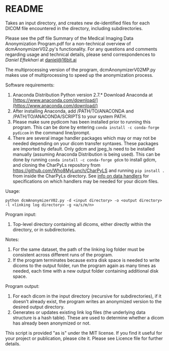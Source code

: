 # README #

Takes an input directory, and creates new de-identified files for each DICOM file encountered in the directory, including subdirectories.

Please see the pdf file Summary of the Medical Imaging Data Anonymization Program.pdf for a non-technical overview of dcmAnonymizerV02.py's functionality.
For any questions and comments regarding usage and technical details,
please send correspondences to *Daniel Eftekhari* at daniel@16bit.ai

The multiprocessing version of the program, dcmAnonymizerV02MP.py makes use of multiprocessing to speed up the anonymization process.

Software requirements:
1. Anaconda Distribution Python version 2.7.*
Download Anaconda at [https://www.anaconda.com/download/](https://www.anaconda.com/download/)
2. After installing Anaconda, add /PATH/TO/ANACONDA and /PATH/TO/ANACONDA/SCRIPTS to your system PATH.
3. Please make sure pydicom has been installed prior to running this program.
This can be done by entering `conda install -c conda-forge pydicom` in the command line/prompt.
4. There are several image handler packages which may or may not be needed depending on your dicom transfer syntaxes.
These packages are imported by default. Only gdcm and jpeg_ls need to be installed manually (assuming Anaconda Distribution is being used).
This can be done by running `conda install -c conda-forge gdcm` to install gdcm, and cloning the CharPyLs repository from https://github.com/Who8MyLunch/CharPyLS and running `pip install .` from inside the CharPyLs directory.
See [info on data handlers](https://pydicom.github.io/pydicom/stable/image_data_handlers.html) for specifications on which handlers may be needed for your dicom files.

Usage:
```
python dcmAnonymizerV02.py -d <input directory> -o <output directory> -l <linking log directory> -g <a/s/m/n>
```

Program input:
1. Top-level directory containing all dicoms, either directly within the directory, or in subdirectories.

Notes:
1. For the same dataset, the path of the linking log folder must be consistent across different runs of the program.
2. If the program terminates because extra disk space is needed to write dicoms to the output folder,
run the program again as many times as needed, each time with a new output folder containing additional disk space.

Program output:
1. For each dicom in the input directory (recursive for subdirectories), if it doesn't already exist, the program writes an anonymized version to the desired output directory.
2. Generates or updates existing link log files (the underlying data structure is a hash table). These are used to determine whether a dicom has already been anonymized or not.


This script is provided "as is" under the MIT license. If you find it useful for your project or publication, please cite it. Please see Licence file for further details.
